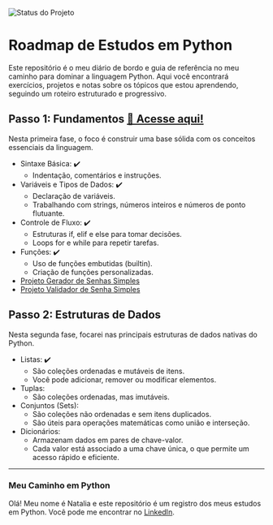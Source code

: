 ![Status do Projeto](https://img.shields.io/badge/STATUS-EM%20ANDAMENTO-yellow)
# Roadmap de Estudos em Python
Este repositório é o meu diário de bordo e guia de referência no meu caminho para dominar a linguagem Python. Aqui você encontrará exercícios, projetos e notas sobre os tópicos que estou aprendendo, seguindo um roteiro estruturado e progressivo.

## Passo 1: Fundamentos [📁 Acesse aqui!](https://github.com/nataliaberbetviana/study-book-python/tree/main/fundamentos)
Nesta primeira fase, o foco é construir uma base sólida com os conceitos essenciais da linguagem.
* Sintaxe Básica: ✔️
  * Indentação, comentários e instruções. 
* Variáveis e Tipos de Dados: ✔️
  * Declaração de variáveis.
  * Trabalhando com strings, números inteiros e números de ponto flutuante.
* Controle de Fluxo: ✔️
  * Estruturas if, elif e else para tomar decisões.
  * Loops for e while para repetir tarefas.
* Funções: ✔️
  * Uso de funções embutidas (builtin).
  * Criação de funções personalizadas.
* [Projeto Gerador de Senhas Simples](https://github.com/nataliaberbetviana/gerador-de-senhas-simples)
* [Projeto Validador de Senha Simples](https://github.com/nataliaberbetviana/validador-de-senha-simples)

## Passo 2: Estruturas de Dados
Nesta segunda fase, focarei nas principais estruturas de dados nativas do Python.
* Listas: ✔️
  * São coleções ordenadas e mutáveis de itens.
  * Você pode adicionar, remover ou modificar elementos.
*  Tuplas:
   * São coleções ordenadas, mas imutáveis.
* Conjuntos (Sets):
  * São coleções não ordenadas e sem itens duplicados.
  * São úteis para operações matemáticas como união e interseção.
* Dicionários:
  * Armazenam dados em pares de chave-valor.
  *  Cada valor está associado a uma chave única, o que permite um acesso rápido e eficiente. 
    
---
### Meu Caminho em Python

Olá! Meu nome é Natalia e este repositório é um registro dos meus estudos em Python. Você pode me encontrar no [LinkedIn](https://www.linkedin.com/in/nataliaberbetviana).
